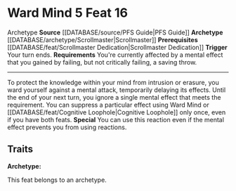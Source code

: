 ﻿---
actions: '[reaction]'
cost: null
element: null
feat: Ward Mind
frequency: null
heighten_level: null
id: '2240'
level: '16'
name: Ward Mind
prerequisite: '[[DATABASE/feat/Scrollmaster Dedication|Scrollmaster Dedication]]'
rarity: Common
requirement: You're currently affected by a [[DATABASE/trait/Mental|mental]] effect
  that yougained by failing, but not critically failing, a saving throw.
rus_type_level: null
school: null
source: '[[DATABASE/source/PFS Guide|PFS Guide]]'
subcategory: null
trait:
- '[[DATABASE/trait/Archetype|Archetype]]'
trigger: Your turn ends.
type: Feat

---
# Ward Mind <span class="action-icon">5</span> <span class="item-type">Feat 16</span>

<span class="item-trait">Archetype</span>
**Source** [[DATABASE/source/PFS Guide|PFS Guide]]
**Archetype** [[DATABASE/archetype/Scrollmaster|Scrollmaster]]
**Prerequisites** [[DATABASE/feat/Scrollmaster Dedication|Scrollmaster Dedication]]
**Trigger** Your turn ends.
**Requirements** You're currently affected by a mental effect that you gained by failing, but not critically failing, a saving throw.

---
To protect the knowledge within your mind from intrusion or erasure, you ward yourself against a mental attack, temporarily delaying its effects. Until the end of your next turn, you ignore a single mental effect that meets the requirement. You can suppress a particular effect using Ward Mind or [[DATABASE/feat/Cognitive Loophole|Cognitive Loophole]] only once, even if you have both feats.
**Special** You can use this reaction even if the mental effect prevents you from using reactions.

## Traits

**Archetype:**

This feat belongs to an archetype.